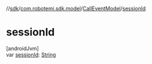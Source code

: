 //[sdk](../../../index.md)/[com.robotemi.sdk.model](../index.md)/[CallEventModel](index.md)/[sessionId](session-id.md)

# sessionId

[androidJvm]\
var [sessionId](session-id.md): [String](https://kotlinlang.org/api/latest/jvm/stdlib/kotlin/-string/index.html)
